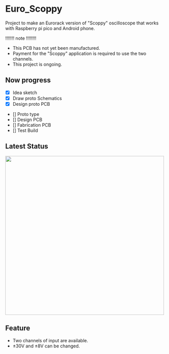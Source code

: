 # Euro_Scoppy
Project to make an Eurorack version of "Scoppy" oscilloscope that works with Raspberry pi pico and Android phone.

!!!!!!! note !!!!!!!!
- This PCB has not yet been manufactured.
- Payment for the "Scoppy" application is required to use the two channels.
- This project is ongoing.

## Now progress

- [x] Idea sketch
- [x] Draw proto Schematics
- [x] Design proto PCB
- [] Proto type
- [] Design PCB
- [] Fabrication PCB
- [] Test Build

## Latest Status

<img src="https://github.com/ijnekenamay/Euro_Scoppy/raw/main/image1.jpg" width="500">


## Feature

- Two channels of input are available.
- ±30V and ±8V can be changed.